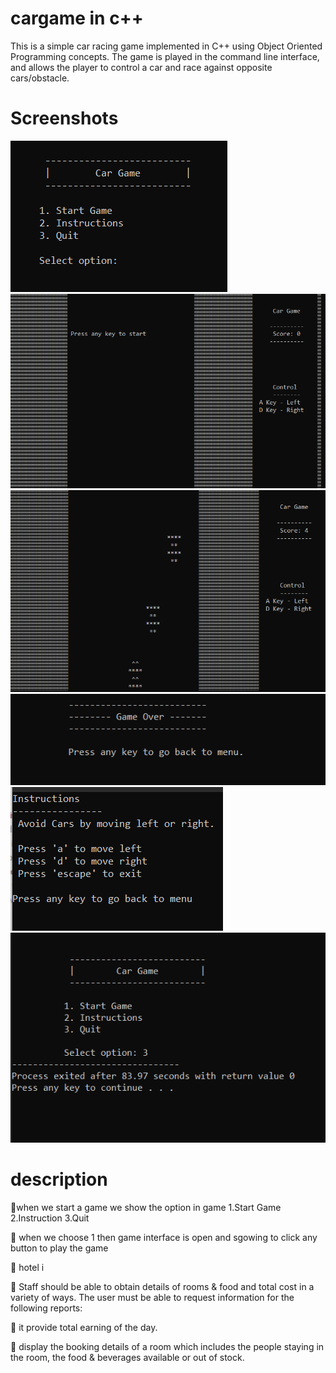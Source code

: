 # cargame in c++
This is a simple car racing game implemented in C++ using Object Oriented Programming concepts. The game is played in the command line interface, and allows the player to control a car and race against opposite cars/obstacle.
# Screenshots 
![Screenshot](https://github.com/Rudraksh2003/cargame/blob/e08966053d099dea5fbb603342276594844bc2c2/01.png?raw=true)
![Screenshot](https://github.com/Rudraksh2003/cargame/blob/main/02.png?raw=true)
![Screenshot](https://github.com/Rudraksh2003/cargame/blob/main/03.png?raw=true)
![Screenshot](https://github.com/Rudraksh2003/cargame/blob/main/04.png?raw=true)
![Screenshot](https://github.com/Rudraksh2003/cargame/blob/main/05.png?raw=true)
![Screenshot](https://github.com/Rudraksh2003/cargame/blob/main/06.png?raw=true)

# description 
when we start a game we show the option in game 
   1.Start Game
   2.Instruction
   3.Quit
   
 when we choose 1 then game interface is open and sgowing to click any button to play the game


 hotel i


 Staff should be able to obtain details of  rooms & food and total cost in a variety of ways. The user must be able to request information for the following reports:

 it provide total earning of the day.

 display the booking details of a  room which includes the people staying in the room,
the food & beverages available or out of stock.

